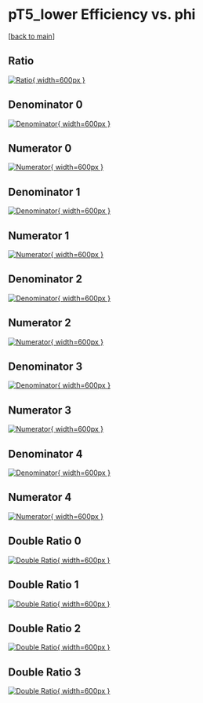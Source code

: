 # pT5_lower Efficiency vs. phi

[[back to main](./)]



## Ratio

[![Ratio](../mtv/var/pT5_lower_xtr_13_1_eff_phi.png){ width=600px }](../mtv/var/pT5_lower_xtr_13_1_eff_phi.pdf)

## Denominator 0

[![Denominator](../mtv/den/pT5_lower_xtr_13_1_eff_phi_den0.png){ width=600px }](../mtv/den/pT5_lower_xtr_13_1_eff_phi_den0.pdf)

## Numerator 0

[![Numerator](../mtv/num/pT5_lower_xtr_13_1_eff_phi_num0.png){ width=600px }](../mtv/num/pT5_lower_xtr_13_1_eff_phi_num0.pdf)

## Denominator 1

[![Denominator](../mtv/den/pT5_lower_xtr_13_1_eff_phi_den1.png){ width=600px }](../mtv/den/pT5_lower_xtr_13_1_eff_phi_den1.pdf)

## Numerator 1

[![Numerator](../mtv/num/pT5_lower_xtr_13_1_eff_phi_num1.png){ width=600px }](../mtv/num/pT5_lower_xtr_13_1_eff_phi_num1.pdf)

## Denominator 2

[![Denominator](../mtv/den/pT5_lower_xtr_13_1_eff_phi_den2.png){ width=600px }](../mtv/den/pT5_lower_xtr_13_1_eff_phi_den2.pdf)

## Numerator 2

[![Numerator](../mtv/num/pT5_lower_xtr_13_1_eff_phi_num2.png){ width=600px }](../mtv/num/pT5_lower_xtr_13_1_eff_phi_num2.pdf)

## Denominator 3

[![Denominator](../mtv/den/pT5_lower_xtr_13_1_eff_phi_den3.png){ width=600px }](../mtv/den/pT5_lower_xtr_13_1_eff_phi_den3.pdf)

## Numerator 3

[![Numerator](../mtv/num/pT5_lower_xtr_13_1_eff_phi_num3.png){ width=600px }](../mtv/num/pT5_lower_xtr_13_1_eff_phi_num3.pdf)

## Denominator 4

[![Denominator](../mtv/den/pT5_lower_xtr_13_1_eff_phi_den4.png){ width=600px }](../mtv/den/pT5_lower_xtr_13_1_eff_phi_den4.pdf)

## Numerator 4

[![Numerator](../mtv/num/pT5_lower_xtr_13_1_eff_phi_num4.png){ width=600px }](../mtv/num/pT5_lower_xtr_13_1_eff_phi_num4.pdf)

## Double Ratio 0

[![Double Ratio](../mtv/ratio/pT5_lower_xtr_13_1_eff_phi_ratio0.png){ width=600px }](../mtv/ratio/pT5_lower_xtr_13_1_eff_phi_ratio0.pdf)

## Double Ratio 1

[![Double Ratio](../mtv/ratio/pT5_lower_xtr_13_1_eff_phi_ratio1.png){ width=600px }](../mtv/ratio/pT5_lower_xtr_13_1_eff_phi_ratio1.pdf)

## Double Ratio 2

[![Double Ratio](../mtv/ratio/pT5_lower_xtr_13_1_eff_phi_ratio2.png){ width=600px }](../mtv/ratio/pT5_lower_xtr_13_1_eff_phi_ratio2.pdf)

## Double Ratio 3

[![Double Ratio](../mtv/ratio/pT5_lower_xtr_13_1_eff_phi_ratio3.png){ width=600px }](../mtv/ratio/pT5_lower_xtr_13_1_eff_phi_ratio3.pdf)

